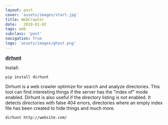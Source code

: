 ```yaml
---
layout: post
cover: 'assets/images/start.jpg'
title: WebCrawler
date:   2018-01-02
tags: web
subclass: 'post'
navigation: True
logo: 'assets/images/ghost.png'
---
```


[**dirhunt**](https://github.com/Nekmo/dirhunt)

Install:

```
pip install dirhunt
```

Dirhunt is a web crawler optimize for search and analyze directories. This tool can find interesting things if the server has the "index of" mode enabled. Dirhunt is also useful if the directory listing is not enabled. It detects directories with false 404 errors, directories where an empty index file has been created to hide things and much more.

```
dirhunt http://website.com/
```


